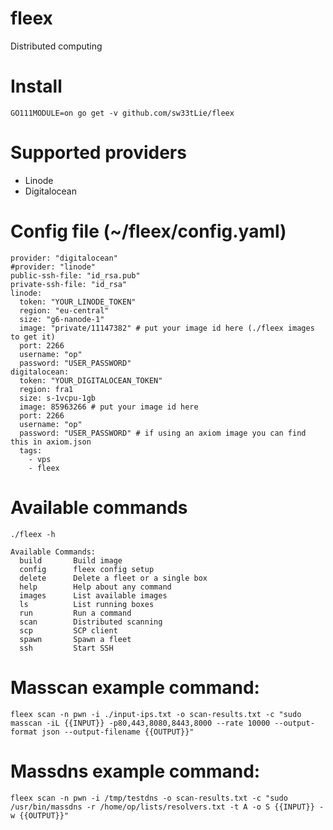 # fleex
Distributed computing

# Install 
```
GO111MODULE=on go get -v github.com/sw33tLie/fleex
```

# Supported providers
- Linode
- Digitalocean

# Config file (~/fleex/config.yaml)

```
provider: "digitalocean"
#provider: "linode"
public-ssh-file: "id_rsa.pub"
private-ssh-file: "id_rsa"
linode:
  token: "YOUR_LINODE_TOKEN"
  region: "eu-central"
  size: "g6-nanode-1" 
  image: "private/11147382" # put your image id here (./fleex images to get it)
  port: 2266
  username: "op"
  password: "USER_PASSWORD"
digitalocean:
  token: "YOUR_DIGITALOCEAN_TOKEN"
  region: fra1
  size: s-1vcpu-1gb
  image: 85963266 # put your image id here
  port: 2266
  username: "op"
  password: "USER_PASSWORD" # if using an axiom image you can find this in axiom.json
  tags:
    - vps
    - fleex

```

# Available commands
```
./fleex -h

Available Commands:
  build       Build image
  config      fleex config setup
  delete      Delete a fleet or a single box
  help        Help about any command
  images      List available images
  ls          List running boxes
  run         Run a command
  scan        Distributed scanning
  scp         SCP client
  spawn       Spawn a fleet
  ssh         Start SSH

```

# Masscan example command: 
```
fleex scan -n pwn -i ./input-ips.txt -o scan-results.txt -c "sudo masscan -iL {{INPUT}} -p80,443,8080,8443,8000 --rate 10000 --output-format json --output-filename {{OUTPUT}}"
```


# Massdns example command:
```
fleex scan -n pwn -i /tmp/testdns -o scan-results.txt -c "sudo /usr/bin/massdns -r /home/op/lists/resolvers.txt -t A -o S {{INPUT}} -w {{OUTPUT}}"
```

